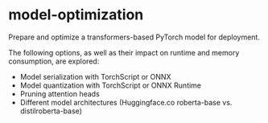 # model-optimization

Prepare and optimize a transformers-based PyTorch model for deployment.

The following options, as well as their impact on runtime and memory consumption, are explored:

- Model serialization with TorchScript or ONNX
- Model quantization with TorchScript or ONNX Runtime
- Pruning attention heads
- Different model architectures (Huggingface.co roberta-base vs. distilroberta-base)

